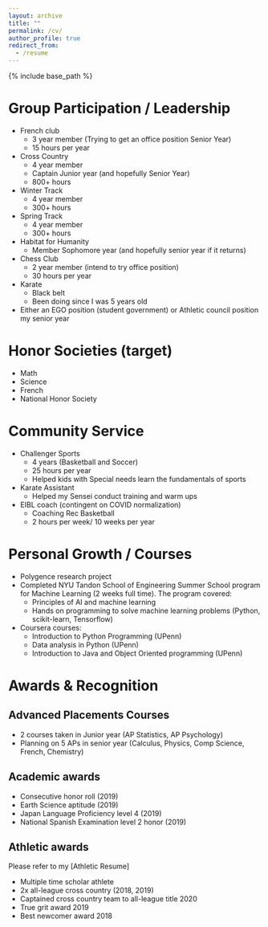 ```yaml
---
layout: archive
title: ""
permalink: /cv/
author_profile: true
redirect_from:
  - /resume
---
```


{% include base_path %}

# Group Participation / Leadership
* French club
   * 3 year member (Trying to get an office position Senior Year)
   - 15 hours per year
* Cross Country
   * 4 year member
   * Captain Junior year (and hopefully Senior Year)
   - 800+ hours
* Winter Track
   * 4 year member
   - 300+ hours
* Spring Track
   * 4 year member
   - 300+ hours
* Habitat for Humanity
   * Member Sophomore year (and hopefully senior year if it returns)
* Chess Club
   * 2 year member (intend to try office position)
   - 30 hours per year
* Karate
   * Black belt
   - Been doing since I was 5 years old
* Either an EGO position (student government) or Athletic council position my senior year

# Honor Societies (target)
* Math
* Science
* French
* National Honor Society

# Community Service
* Challenger Sports
   - 4 years (Basketball and Soccer)
   - 25 hours per year
   - Helped kids with Special needs learn the fundamentals of sports
* Karate Assistant
   - Helped my Sensei conduct training and warm ups
* EIBL coach (contingent on COVID normalization)
   - Coaching Rec Basketball
   - 2 hours per week/ 10 weeks per year
 
# Personal Growth / Courses
* Polygence research project
* Completed NYU Tandon School of Engineering Summer School program for Machine Learning (2 weeks full time). The program covered:
   - Principles of AI and machine learning
   - Hands on programming to solve machine learning problems (Python, scikit-learn, Tensorflow)
* Coursera courses:
   - Introduction to Python Programming (UPenn)
   - Data analysis in Python (UPenn)
   - Introduction to Java and Object Oriented programming (UPenn)


# Awards & Recognition
## Advanced Placements Courses
   * 2 courses taken in Junior year (AP Statistics, AP Psychology)
   * Planning on 5 APs in senior year (Calculus, Physics, Comp Science, French, Chemistry)

## Academic awards
   * Consecutive honor roll (2019)
   * Earth Science aptitude (2019)
   * Japan Language Proficiency level 4 (2019)
   * National Spanish Examination level 2 honor (2019)
   
## Athletic awards
Please refer to my [Athletic Resume]
   * Multiple time scholar athlete
   * 2x all-league cross country (2018, 2019)
   * Captained cross country team to all-league title 2020
   * True grit award 2019
   * Best newcomer award 2018
